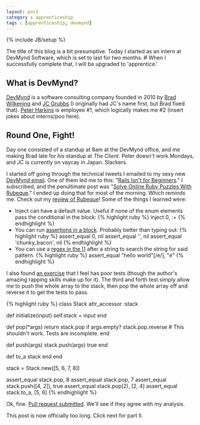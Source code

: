 ```yaml
---
layout: post
category : apprenticeship
tags : [apprenticeship, devmynd]
---
```

{% include JB/setup %}

The title of this blog is a bit presumptive. Today I started as an intern at DevMynd Software, which is set to last for two months. <strike>If</strike> When I successfully complete that, I will be upgraded to 'apprentice.'

## What is DevMynd?

[DevMynd](http://devmynd.com/) is a software consulting company founded in 2010 by [Brad Wilkening](http://twitter.com/bwilken) and [JC Grubbs](http://twitter.com/thegrubbsian) (I originally had JC's name first, but Brad fixed that). [Peter Harkins](http://twitter.com/pushcx) is employee #1, which logically makes me #2 (insert jokes about interns/poo here).

## Round One, Fight!

Day one consisted of a standup at 8am at the DevMynd office, and me making Brad late for *his* standup at *The Client*. Peter doesn't work Mondays, and JC is currently on vaycay in Japan. Slackers.

I started off going through the technical tweets I emailed to my sexy new [DevMynd email](mailto:kori.roys@devmynd.com). One of them led me to this: "[Rails Isn't for Beginners](http://rakeroutes.com/blog/rails-is-not-for-beginners/)." I subscribed, and the penultimate post was "[Solve Online Ruby Puzzles With Rubeque](http://rakeroutes.com/blog/solve-online-ruby-puzzles-with-rubeque/)." I ended up doing that for most of the morning. Which reminds me. Check out my [review of Rubeque](http://koriroys.com/apprenticeship/learning/2012/04/10/rubeque-review/)! Some of the things I learned were:

+ Inject can have a default value. Useful if none of the enum elements pass the conditional in the block:
{% highlight ruby %}
  inject 0, :+
{% endhighlight %}
+ You can run [assertions in a block](http://rubeque.com/problems/nil-values). Probably better than typing out:
{% highlight ruby %}
 assert_equal 0,              nil
 assert_equal '',             nil
 assert_equal 'chunky_bacon', nil
{% endhighlight %}
+ You can use a [regex in the []](http://rubeque.com/problems/brackets-and-searches) after a string to search the string for said pattern.
{% highlight ruby %}
  assert_equal "hello world"[/e/], "e"
{% endhighlight %}

I also found [an exercise](http://rubeque.com/problems/baby-got-stacks) that I feel has poor tests (though the author's amazing rapping skills make up for it). The third and forth test simply allow me to push the whole array to the stack, then pop the whole array off and reverse it to get the tests to pass.

{% highlight ruby %}
class Stack
  attr_accessor :stack
  
  def initialize(input)
    self.stack = input
  end

  def pop(*args)
    return stack.pop if args.empty?
    stack.pop.reverse # This shouldn't work. Tests are incomplete.
  end

  def push(args)
    stack.push(args)
    true
  end

  def to_a
    stack
  end
end

stack = Stack.new([5, 6, 7, 8])

assert_equal stack.pop, 8
assert_equal stack.pop, 7
assert_equal stack.push([4, 2]), true
assert_equal stack.pop(2), [2, 4]
assert_equal stack.to_a, [5, 6]
{% endhighlight %}

Ok, fine. [Pull request submitted](https://github.com/daviddavis/rubeque/pull/89). We'll see if they agree with my analysis.

This post is now officially too long. Click next for part II.